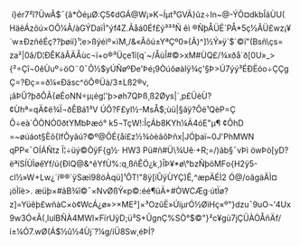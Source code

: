  í}ér7²î?ÜwÂ$¯{ã\*ÒéµØ:Ç5¢dGÁ@W¡»K¬Íµt³GVÄ}ûz÷In~@-ÝÕ¤dkbÎãÙU( HäêÁzôú×OÔ¼Â/àGÝDaïÌ"ýf4Z.Ãåá0Éf£ý³³³Ñ êì ®ÑþÅÜË´PÅ\*5ç½ÂÜ£wz¡¥´w±ÐzñêÉç??þøíí}¹¦e>ßý­éìº×ïM,/&«Âôú±YªÇº0»{Ã)^\]½Ý»ÿ\`$\`©ï"(Bsñ\\çs= za²|0â/D¦ÐÊKâÂÄÅùc¬ï+o®³Üçe1î(q\`~/ÅùÎ#©>xM#ÙQ£/¾xðå\`ð\[0U»\_>{²÷Çî¬0êÙuº÷öO¨0¯Õ½$yÚÑøºÐe'Þé¡9Òúôøàlÿ¾ç'§Þ>Ú7ýý³ÉÐËóo÷ÇÇgÇ=?Ðç==ð¼«Ðäsc^öÔ®Üà/3±Lß2®v,¡âÞÛ?þðÔÃ{øÉoNN÷µ¡ég¦'þ>øh7QÞß¸ß2Øys|´¸p£ÜèÙ?¢Ùhª=qÄ¢ë¾Ï¬ðÊBá1³V ÚÔ?F£yl½-MsÅ$;ùü|§âÿ?Ôë¹QèP=Ç Õ÷eà\`ÔÒNÓ0ðtYMbÞæó° k5¬TçW!:ÎçÁb8KYh¼Ä4óE"µ¶ ¢ÔhD =~øúáot§Èõ{IfÔyãú?©º@ÔÉ{åí£z½¾òèâôÞñx|JÓþaï~0J'PhMWN qPP«¯OÍÁÑtz Ï¦÷üý©ÒÿF{g½· HW3 Pü#ñ#Ü\\¾Uê·+R;=/)ãb§¯vÞì öwÞö\[yD?ëªíSÍÙÌøêYf/ú{ÐlQ@&^êYfÙ%:q¸­ßñÊÖ¿k¸}ÎÞ¥\*ø\\°bzÑþöMFo{H2ÿ5-cl½»W+Lw¿´í®®´ÿSæï98öÀqü\]¹ÔT!"8ÿ\[íÛÿÙYÇ)Ê,^æpÄÉÌ2 Ó@/oâgäÃÌ¤¡öÌîè>. æüþ×#âB¾î©¯×NvØßÝ«p©:éé¶üÄ+#ÒWCÆg·útÏø?z\]=Yüêþ£wñàC×ò¢WcÁ¿ø»>×ME²\]×³OzûË»ÚïµrÓ½ØìHç«º"}dzu¯9uO¬'4Ux9w3Ó«Ã(¸IulBÑÀ4MWl×FïrUÿD;ü³S+ÛgnÇ%SÒ°$©"}²c¥gù7jÇÜÀÒÅñÄf/í±¼Ó7.wØ(Á$½û½4Ùj´?¼g/iÜ8Sw¸éÞÍ?